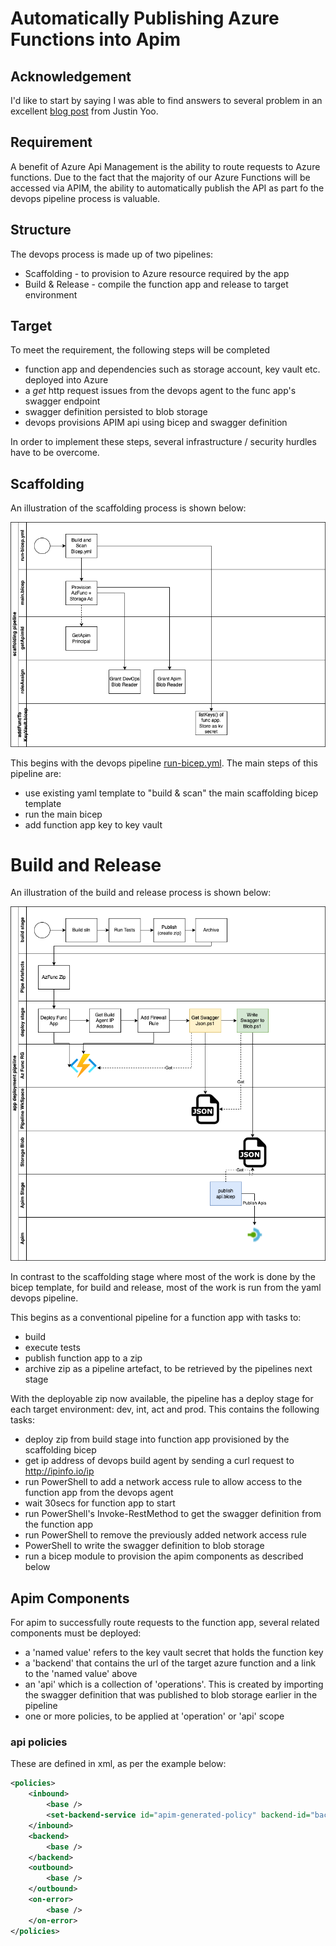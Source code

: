 # Automatically Publishing Azure Functions into Apim

## Acknowledgement
I'd like to start by saying I was able to find answers to several problem in an excellent [blog post](https://devkimchi.com/2022/03/02/publishing-openapi-doc-from-azfunc-to-apim-within-cicd-pipeline/) from Justin Yoo.

## Requirement
A benefit of Azure Api Management is the ability to route requests to Azure functions. Due to the fact that the majority of our Azure Functions will be accessed via APIM, the ability to automatically publish the API as part fo the devops pipeline process is valuable.

## Structure
The devops process is made up of two pipelines:

+ Scaffolding - to provision to Azure resource required by the app
+ Build & Release - compile the function app and release to target environment

## Target 
To meet the requirement, the following steps will be completed

+ function app and dependencies such as storage account, key vault etc. deployed into Azure
+ a *get* http request issues from the devops agent to the func app's swagger endpoint
+ swagger definition persisted to blob storage
+ devops provisions APIM api using bicep and swagger definition

In order to implement these steps, several infrastructure / security hurdles have to be overcome.

## Scaffolding
An illustration of the scaffolding process is shown below:

![scaffolding](/images/auto-publishing-to-apim/scaffolding.png)

This begins with the devops pipeline [run-bicep.yml](../scaffolding/run-bicep.yml). The main steps of this pipeline are:
 
+ use existing yaml template to "build & scan" the main scaffolding bicep template
+ run the main bicep
+ add function app key to key vault

# Build and Release

An illustration of the build and release process is shown below:

![scaffolding](/images/auto-publishing-to-apim/build-and-release.png)


In contrast to the scaffolding stage where most of the work is done by the bicep template, for build and release, most of the work is run from the yaml devops pipeline.

This begins as a conventional pipeline for a function app with tasks to:

+ build
+ execute tests
+ publish function app to a zip
+ archive zip as a pipeline artefact, to be retrieved by the pipelines next stage

With the deployable zip now available, the pipeline has a deploy stage for each target environment: dev, int, act and prod. This contains the following tasks:

+ deploy zip from build stage into function app provisioned by the scaffolding bicep
+ get ip address of devops build agent by sending a curl request to http://ipinfo.io/ip
+ run PowerShell to add a network access rule to allow access to the function app from the devops agent
+ wait 30secs for function app to start
+ run PowerShell's Invoke-RestMethod to get the swagger definition from the function app 
+ run PowerShell to remove the previously added network access rule
+ PowerShell to write the swagger definition to blob storage
+ run a bicep module to provision the apim components as described below

## Apim Components
For apim to successfully route requests to the function app, several related components must be deployed:

+ a 'named value' refers to the key vault secret that holds the function key
+ a 'backend' that contains the url of the target azure function and a link to the 'named value' above
+ an 'api' which is a collection of 'operations'. This is created by importing the swagger definition that was published to blob storage earlier in the pipeline
+ one or more policies, to be applied at 'operation' or 'api' scope

### api policies
These are defined in xml, as per the example below:

````xml
<policies>
    <inbound>
        <base />
        <set-backend-service id="apim-generated-policy" backend-id="backend-func-nurseryfees-dev-001" />
    </inbound>
    <backend>
        <base />
    </backend>
    <outbound>
        <base />
    </outbound>
    <on-error>
        <base />
    </on-error>
</policies>
````

<script src="https://utteranc.es/client.js"
    repo="RobBowman/RobBowman.github.io"
    issue-term="pathname"
    theme="github-light"
    crossorigin="anonymous"
    async>
</script>

